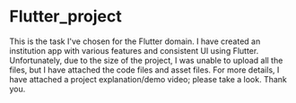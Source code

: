 # Flutter_project
This is the task I've chosen for the Flutter domain. I have created an institution app with various features and consistent UI using Flutter. Unfortunately, due to the size of the project, I was unable to upload all the files, but I have attached the code files and asset files. For more details, I have attached a project explanation/demo video; please take a look. Thank you.
